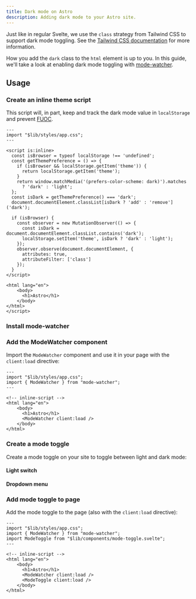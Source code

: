 ```yaml
---
title: Dark mode on Astro
description: Adding dark mode to your Astro site.
---
```


<script>
  import { Steps, ComponentPreview, PMInstall } from "$lib/components/docs";
</script>

Just like in regular Svelte, we use the `class` strategy from Tailwind CSS to support dark mode toggling. See the [Tailwind CSS documentation](https://tailwindcss.com/docs/dark-mode#toggling-dark-mode-manually) for more information.

How you add the `dark` class to the `html` element is up to you. In this guide, we'll take a look at enabling dark mode toggling with [mode-watcher](https://github.com/svecosystem/mode-watcher).

## Usage

<Steps>

### Create an inline theme script

This script will, in part, keep and track the dark mode value in `localStorage` and prevent [FUOC](https://en.wikipedia.org/wiki/Flash_of_unstyled_content).

```astro title="src/pages/index.astro" {5-27} showLineNumbers
---
import "$lib/styles/app.css";
---

<script is:inline>
  const isBrowser = typeof localStorage !== 'undefined';
  const getThemePreference = () => {
    if (isBrowser && localStorage.getItem('theme')) {
      return localStorage.getItem('theme');
    }
    return window.matchMedia('(prefers-color-scheme: dark)').matches
      ? 'dark' : 'light';
  };
  const isDark = getThemePreference() === 'dark';
  document.documentElement.classList[isDark ? 'add' : 'remove']('dark');

  if (isBrowser) {
    const observer = new MutationObserver(() => {
      const isDark = document.documentElement.classList.contains('dark');
      localStorage.setItem('theme', isDark ? 'dark' : 'light');
    });
    observer.observe(document.documentElement, {
      attributes: true,
      attributeFilter: ['class']
    });
  }
</script>

<html lang="en">
	<body>
      <h1>Astro</h1>
	</body>
</html>
</script>
```

### Install mode-watcher

<PMInstall command="mode-watcher" />

### Add the ModeWatcher component

Import the `ModeWatcher` component and use it in your page with the `client:load` directive:

```astro title="src/pages/index.astro" {3,9} showLineNumbers
---
import "$lib/styles/app.css";
import { ModeWatcher } from "mode-watcher";
---

<!-- inline-script -->
<html lang="en">
	<body>
      <h1>Astro</h1>
      <ModeWatcher client:load />
	</body>
</html>
```

### Create a mode toggle

Create a mode toggle on your site to toggle between light and dark mode:

#### Light switch

<ComponentPreview name="dark-mode-light-switch">

<div />

</ComponentPreview>

#### Dropdown menu

<ComponentPreview name="dark-mode-dropdown-menu">

<div />

</ComponentPreview>

### Add mode toggle to page

Add the mode toggle to the page (also with the `client:load` directive):

```astro title="src/pages/index.astro" {4,12} showLineNumbers
---
import "$lib/styles/app.css";
import { ModeWatcher } from "mode-watcher";
import ModeToggle from "$lib/components/mode-toggle.svelte";
---

<!-- inline-script -->
<html lang="en">
	<body>
      <h1>Astro</h1>
      <ModeWatcher client:load />
      <ModeToggle client:load />
	</body>
</html>
```

</Steps>
